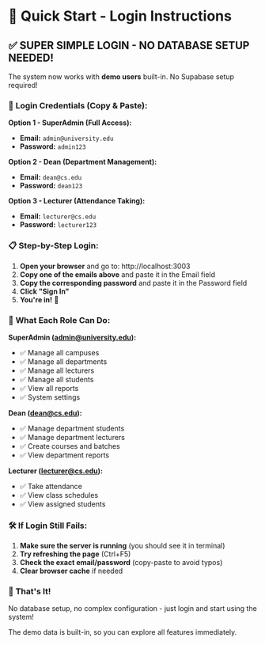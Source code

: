 # 🚀 Quick Start - Login Instructions

## ✅ **SUPER SIMPLE LOGIN - NO DATABASE SETUP NEEDED!**

The system now works with **demo users** built-in. No Supabase setup required!

### 🔑 **Login Credentials (Copy & Paste):**

**Option 1 - SuperAdmin (Full Access):**
- **Email:** `admin@university.edu`
- **Password:** `admin123`

**Option 2 - Dean (Department Management):**
- **Email:** `dean@cs.edu`
- **Password:** `dean123`

**Option 3 - Lecturer (Attendance Taking):**
- **Email:** `lecturer@cs.edu`
- **Password:** `lecturer123`

### 📋 **Step-by-Step Login:**

1. **Open your browser** and go to: http://localhost:3003
2. **Copy one of the emails above** and paste it in the Email field
3. **Copy the corresponding password** and paste it in the Password field
4. **Click "Sign In"**
5. **You're in!** 🎉

### 🎯 **What Each Role Can Do:**

**SuperAdmin (admin@university.edu):**
- ✅ Manage all campuses
- ✅ Manage all departments
- ✅ Manage all lecturers
- ✅ Manage all students
- ✅ View all reports
- ✅ System settings

**Dean (dean@cs.edu):**
- ✅ Manage department students
- ✅ Manage department lecturers
- ✅ Create courses and batches
- ✅ View department reports

**Lecturer (lecturer@cs.edu):**
- ✅ Take attendance
- ✅ View class schedules
- ✅ View assigned students

### 🛠 **If Login Still Fails:**

1. **Make sure the server is running** (you should see it in terminal)
2. **Try refreshing the page** (Ctrl+F5)
3. **Check the exact email/password** (copy-paste to avoid typos)
4. **Clear browser cache** if needed

### 🎉 **That's It!**

No database setup, no complex configuration - just login and start using the system!

The demo data is built-in, so you can explore all features immediately.
